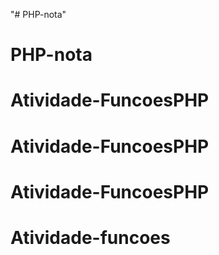"# PHP-nota" 
# PHP-nota
# Atividade-FuncoesPHP
# Atividade-FuncoesPHP
# Atividade-FuncoesPHP
# Atividade-funcoes
